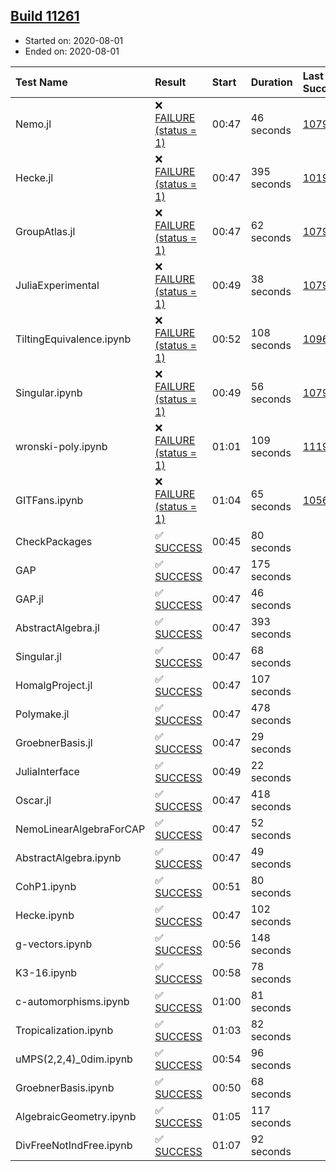 ## [Build 11261](https://oscarci.mathematik.uni-kl.de/job/oscar/11261/)

* Started on: 2020-08-01
* Ended on: 2020-08-01

| Test Name    | Result | Start | Duration | Last Success | First Failure |
|:-------------|:-------|:------|:---------|:-------------|:--------------|
| Nemo.jl | ❌ [FAILURE (status = 1)](https://oscarci.mathematik.uni-kl.de/job/oscar/11261/artifact/logs/build-11261/Nemo.jl.log) | 00:47 | 46 seconds | [10790](https://oscarci.mathematik.uni-kl.de/job/oscar/10790/) | [10791](https://oscarci.mathematik.uni-kl.de/job/oscar/10791/) |
| Hecke.jl | ❌ [FAILURE (status = 1)](https://oscarci.mathematik.uni-kl.de/job/oscar/11261/artifact/logs/build-11261/Hecke.jl.log) | 00:47 | 395 seconds | [10197](https://oscarci.mathematik.uni-kl.de/job/oscar/10197/) | [10198](https://oscarci.mathematik.uni-kl.de/job/oscar/10198/) |
| GroupAtlas.jl | ❌ [FAILURE (status = 1)](https://oscarci.mathematik.uni-kl.de/job/oscar/11261/artifact/logs/build-11261/GroupAtlas.jl.log) | 00:47 | 62 seconds | [10790](https://oscarci.mathematik.uni-kl.de/job/oscar/10790/) | [10791](https://oscarci.mathematik.uni-kl.de/job/oscar/10791/) |
| JuliaExperimental | ❌ [FAILURE (status = 1)](https://oscarci.mathematik.uni-kl.de/job/oscar/11261/artifact/logs/build-11261/JuliaExperimental.log) | 00:49 | 38 seconds | [10790](https://oscarci.mathematik.uni-kl.de/job/oscar/10790/) | [10791](https://oscarci.mathematik.uni-kl.de/job/oscar/10791/) |
| TiltingEquivalence.ipynb | ❌ [FAILURE (status = 1)](https://oscarci.mathematik.uni-kl.de/job/oscar/11261/artifact/logs/build-11261/TiltingEquivalence.ipynb.log) | 00:52 | 108 seconds | [10962](https://oscarci.mathematik.uni-kl.de/job/oscar/10962/) | [10963](https://oscarci.mathematik.uni-kl.de/job/oscar/10963/) |
| Singular.ipynb | ❌ [FAILURE (status = 1)](https://oscarci.mathematik.uni-kl.de/job/oscar/11261/artifact/logs/build-11261/Singular.ipynb.log) | 00:49 | 56 seconds | [10790](https://oscarci.mathematik.uni-kl.de/job/oscar/10790/) | [10791](https://oscarci.mathematik.uni-kl.de/job/oscar/10791/) |
| wronski-poly.ipynb | ❌ [FAILURE (status = 1)](https://oscarci.mathematik.uni-kl.de/job/oscar/11261/artifact/logs/build-11261/wronski-poly.ipynb.log) | 01:01 | 109 seconds | [11192](https://oscarci.mathematik.uni-kl.de/job/oscar/11192/) | [11193](https://oscarci.mathematik.uni-kl.de/job/oscar/11193/) |
| GITFans.ipynb | ❌ [FAILURE (status = 1)](https://oscarci.mathematik.uni-kl.de/job/oscar/11261/artifact/logs/build-11261/GITFans.ipynb.log) | 01:04 | 65 seconds | [10566](https://oscarci.mathematik.uni-kl.de/job/oscar/10566/) | [10567](https://oscarci.mathematik.uni-kl.de/job/oscar/10567/) |
| CheckPackages | ✅ [SUCCESS](https://oscarci.mathematik.uni-kl.de/job/oscar/11261/artifact/logs/build-11261/CheckPackages.log) | 00:45 | 80 seconds |  |  |
| GAP | ✅ [SUCCESS](https://oscarci.mathematik.uni-kl.de/job/oscar/11261/artifact/logs/build-11261/GAP.log) | 00:47 | 175 seconds |  |  |
| GAP.jl | ✅ [SUCCESS](https://oscarci.mathematik.uni-kl.de/job/oscar/11261/artifact/logs/build-11261/GAP.jl.log) | 00:47 | 46 seconds |  |  |
| AbstractAlgebra.jl | ✅ [SUCCESS](https://oscarci.mathematik.uni-kl.de/job/oscar/11261/artifact/logs/build-11261/AbstractAlgebra.jl.log) | 00:47 | 393 seconds |  |  |
| Singular.jl | ✅ [SUCCESS](https://oscarci.mathematik.uni-kl.de/job/oscar/11261/artifact/logs/build-11261/Singular.jl.log) | 00:47 | 68 seconds |  |  |
| HomalgProject.jl | ✅ [SUCCESS](https://oscarci.mathematik.uni-kl.de/job/oscar/11261/artifact/logs/build-11261/HomalgProject.jl.log) | 00:47 | 107 seconds |  |  |
| Polymake.jl | ✅ [SUCCESS](https://oscarci.mathematik.uni-kl.de/job/oscar/11261/artifact/logs/build-11261/Polymake.jl.log) | 00:47 | 478 seconds |  |  |
| GroebnerBasis.jl | ✅ [SUCCESS](https://oscarci.mathematik.uni-kl.de/job/oscar/11261/artifact/logs/build-11261/GroebnerBasis.jl.log) | 00:47 | 29 seconds |  |  |
| JuliaInterface | ✅ [SUCCESS](https://oscarci.mathematik.uni-kl.de/job/oscar/11261/artifact/logs/build-11261/JuliaInterface.log) | 00:49 | 22 seconds |  |  |
| Oscar.jl | ✅ [SUCCESS](https://oscarci.mathematik.uni-kl.de/job/oscar/11261/artifact/logs/build-11261/Oscar.jl.log) | 00:47 | 418 seconds |  |  |
| NemoLinearAlgebraForCAP | ✅ [SUCCESS](https://oscarci.mathematik.uni-kl.de/job/oscar/11261/artifact/logs/build-11261/NemoLinearAlgebraForCAP.log) | 00:47 | 52 seconds |  |  |
| AbstractAlgebra.ipynb | ✅ [SUCCESS](https://oscarci.mathematik.uni-kl.de/job/oscar/11261/artifact/logs/build-11261/AbstractAlgebra.ipynb.log) | 00:47 | 49 seconds |  |  |
| CohP1.ipynb | ✅ [SUCCESS](https://oscarci.mathematik.uni-kl.de/job/oscar/11261/artifact/logs/build-11261/CohP1.ipynb.log) | 00:51 | 80 seconds |  |  |
| Hecke.ipynb | ✅ [SUCCESS](https://oscarci.mathematik.uni-kl.de/job/oscar/11261/artifact/logs/build-11261/Hecke.ipynb.log) | 00:47 | 102 seconds |  |  |
| g-vectors.ipynb | ✅ [SUCCESS](https://oscarci.mathematik.uni-kl.de/job/oscar/11261/artifact/logs/build-11261/g-vectors.ipynb.log) | 00:56 | 148 seconds |  |  |
| K3-16.ipynb | ✅ [SUCCESS](https://oscarci.mathematik.uni-kl.de/job/oscar/11261/artifact/logs/build-11261/K3-16.ipynb.log) | 00:58 | 78 seconds |  |  |
| c-automorphisms.ipynb | ✅ [SUCCESS](https://oscarci.mathematik.uni-kl.de/job/oscar/11261/artifact/logs/build-11261/c-automorphisms.ipynb.log) | 01:00 | 81 seconds |  |  |
| Tropicalization.ipynb | ✅ [SUCCESS](https://oscarci.mathematik.uni-kl.de/job/oscar/11261/artifact/logs/build-11261/Tropicalization.ipynb.log) | 01:03 | 82 seconds |  |  |
| uMPS(2,2,4)_0dim.ipynb | ✅ [SUCCESS](https://oscarci.mathematik.uni-kl.de/job/oscar/11261/artifact/logs/build-11261/uMPS-2-2-4-_0dim.ipynb.log) | 00:54 | 96 seconds |  |  |
| GroebnerBasis.ipynb | ✅ [SUCCESS](https://oscarci.mathematik.uni-kl.de/job/oscar/11261/artifact/logs/build-11261/GroebnerBasis.ipynb.log) | 00:50 | 68 seconds |  |  |
| AlgebraicGeometry.ipynb | ✅ [SUCCESS](https://oscarci.mathematik.uni-kl.de/job/oscar/11261/artifact/logs/build-11261/AlgebraicGeometry.ipynb.log) | 01:05 | 117 seconds |  |  |
| DivFreeNotIndFree.ipynb | ✅ [SUCCESS](https://oscarci.mathematik.uni-kl.de/job/oscar/11261/artifact/logs/build-11261/DivFreeNotIndFree.ipynb.log) | 01:07 | 92 seconds |  |  |
